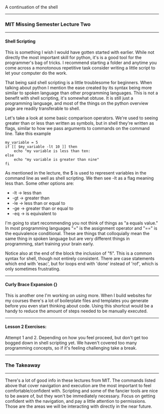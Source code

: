 A continuation of the shell

----------
### MIT Missing Semester Lecture Two
----------
#### Shell Scripting

This is something I wish I would have gotten started with earlier. While not directly the most important skill for python, it's is a good tool for the programmer's bag of tricks. I recommend starting a folder and anytime you come across a monotonous repetitive task consider writing a little script to let your computer do the work.

That being said shell scripting is a little troublesome for beginners. When talking about python I mention the ease created by its syntax being more similar to spoken language than other programming languages. This is not a benefit with shell scripting, it's somewhat obtuse. It is still just a programming language, and most of the things on the python overview page are readily transferable to shell.

Let's take a look at some basic comparison operators. We're used to seeing greater than or less than written as symbols, but in shell they're written as flags, similar to how we pass arguments to commands on the command line. Take this example

```shell
my_variable = 5
if [[ $my_variable -lt 10 ]] then
    echo "my variable is less than ten:
else
    echo "my variable is greater than nine"
fi
```

As mentioned in the lecture, the $ is used to represent variables in the command line as well as shell scripting. We then see -lt as a flag meaning less than. Some other options are:﻿

* -lt -> less than
* -gt -> greater than
* -le -> less than or equal to
* -ge -> greater than or equal to
* -eq -> is equivalent to

I'm going to start recommending you not think of things as "a equals value." In most programming languages "=" is the assignment operator and "==" is the equivalence conditional. These are things that colloquially mean the same thing in spoken language but are very different things in programming, start training your brain early.

Notice also at the end of the block the inclusion of "fi". This is a common syntax for shell, though not entirely consistent. There are case statements which end with 'esac', but for loops end with 'done' instead of 'rof', which is only sometimes frustrating.

----------
#### Curly Brace Expansion {}
This is another one I'm working on using more. When I build websites for my courses there's a lot of boilerplate files and templates you generate before you even start thinking about code. Using this shortcut would be a handy to reduce the amount of steps needed to be manually executed.

----------
#### Lesson 2 Exercises:

Attempt 1 and 2. Depending on how you feel proceed, but don't get too bogged down in shell scripting yet. We haven't covered too many programming concepts, so if it's feeling challenging take a break.

----------
### The Takeaway
----------

There's a lot of good info in these lectures from MIT. The commands listed above that cover navigation and execution are the most important to feel comfortable/confident with. Scripting and some of the fancier tools are nice to be aware of, but they won't be immediately necessary. Focus on getting confident with the navigation, and pay a little attention to permissions. Those are the areas we will be interacting with directly in the near future.